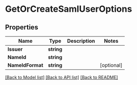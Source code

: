# GetOrCreateSamlUserOptions

## Properties

Name | Type | Description | Notes
------------ | ------------- | ------------- | -------------
**Issuer** | **string** |  | 
**NameId** | **string** |  | 
**NameIdFormat** | **string** |  | [optional] 

[[Back to Model list]](../README#documentation-for-models) [[Back to API list]](../README#documentation-for-api-endpoints) [[Back to README]](../README)


